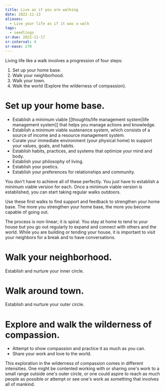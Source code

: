 ```yaml
---
title: Live as if you are walking
date: 2022-11-13
aliases:
  - Live your life as if it was a walk
tags:
  - seedlings
sr-due: 2022-11-17
sr-interval: 4
sr-ease: 270
---
```

Living life like a walk involves a progression of four steps:

1. Set up your home base.
2. Walk your neighborhood.
3. Walk your town.
4. Walk the world (Explore the wilderness of compassion).

# Set up your home base.

- Establish a minimum viable [[thoughts/life management system|life management system]] that helps you manage actions and knowledge.
- Establish a minimum viable sustenance system, which consists of a source of income and a resource management system.
- Curate your immediate environment (your physical home) to support your values, goals, and habits.
- Establish habits, practices, and systems that optimize your mind and body.
- Establish your philosophy of living.
- Establish your poetics.
- Establish your preferences for relationships and community.

You don't have to achieve all of these perfectly. You just have to establish a minimum viable version for each. Once a minimum viable version is established, you can start taking regular walks outdoors.

Use these first walks to find support and feedback to strengthen your home base. The more you strengthen your home base, the more you become capable of going out.

The process is non-linear; it is spiral. You stay at home to tend to your house but you go out regularly to expand and connect with others and the world. While you are building or tending your house, it is important to visit your neighbors for a break and to have conversations.

# Walk your neighborhood.

Establish and nurture your inner circle.

# Walk around town.

Establish and nurture your outer circle.

# Explore and walk the wilderness of compassion.

- Attempt to show compassion and practice it as much as you can.
- Share your work and love to the world.

This exploration in the wilderness of compassion comes in different intensities. One might be contented working with or sharing one's work to a small range outside one's outer circle, or one could aspire to reach as much people as possible or attempt or see one's work as something that involves all of mankind.